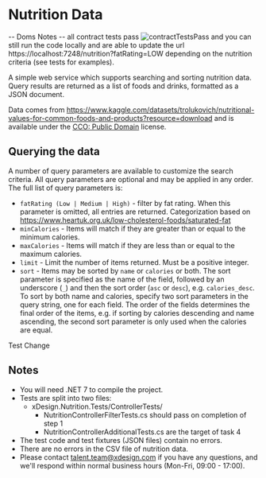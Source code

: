 # Nutrition Data

-- Doms Notes -- 
all contract tests pass 
![contractTestsPass](https://github.com/DomBurke23/Nutrition/assets/22835921/5d7f98b0-41ed-4c8c-a809-ac942498bde5)
and you can still run the code locally and are able to update the url https://localhost:7248/nutrition?fatRating=LOW depending on the nutrition criteria (see tests for examples). 


A simple web service which supports searching and sorting nutrition data.  Query results are returned as a list of foods and drinks, formatted as a JSON document.

Data comes from https://www.kaggle.com/datasets/trolukovich/nutritional-values-for-common-foods-and-products?resource=download
and is available under the [CCO: Public Domain](https://creativecommons.org/publicdomain/zero/1.0/) license.


## Querying the data
A number of query parameters are available to customize the search criteria. All query parameters are optional and
may be applied in any order. The full list of query parameters is:

* `fatRating (Low | Medium | High)` - filter by fat rating.  When this parameter is omitted, all entries are returned.  Categorization based on https://www.heartuk.org.uk/low-cholesterol-foods/saturated-fat
* `minCalories` - Items will match if they are greater than or equal to the minimum calories.
* `maxCalories` - Items will match if they are less than or equal to the maximum calories.
* `limit` - Limit the number of items returned.  Must be a positive integer.
* `sort` - Items may be sorted by `name` or `calories` or both. The sort parameter is specified as the name of the field,
  followed by an underscore (`_`) and then the sort order (`asc` or `desc`), e.g. `calories_desc`. To sort by both name
  and calories, specify two sort parameters in the query string, one for each field. The order of the fields
  determines the final order of the items, e.g. if sorting by calories descending and name ascending, the second sort
  parameter is only used when the calories are equal.

Test Change
## Notes
* You will need .NET 7 to compile the project.
* Tests are split into two files:
   -   xDesign.Nutrition.Tests/ControllerTests/
       - NutritionControllerFilterTests.cs should pass on completion of step 1
       - NutritionControllerAdditionalTests.cs are the target of task 4
* The test code and test fixtures (JSON files) contain no errors.
* There are no errors in the CSV file of nutrition data.
* Please contact [talent.team@xdesign.com](mailto:talent.team@xdesign.com) if you have any questions, and we'll respond within normal business hours (Mon-Fri, 09:00 - 17:00).

